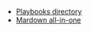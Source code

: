 * [Playbooks directory](https://charlesreid1.com/wiki/Ansible/Directory_Layout/Details)
* [Mardown all-in-one](https://marketplace.visualstudio.com/items?itemName=yzhang.markdown-all-in-one)